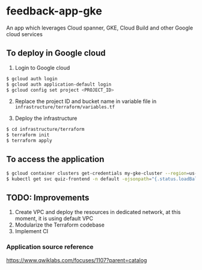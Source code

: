 # feedback-app-gke
An app which leverages Cloud spanner, GKE, Cloud Build and other Google cloud services
## To deploy in Google cloud
1. Login to Google cloud
```bash
$ gcloud auth login 
$ gcloud auth application-default login 
$ gcloud config set project <PROJECT_ID>
```
2. Replace the project ID and bucket name in variable file in `infrastructure/terraform/variables.tf`

3. Deploy the infrastructure
```bash
$ cd infrastructure/terraform
$ terraform init
$ terraform apply
```
## To access the application
```bash
$ gcloud container clusters get-credentials my-gke-cluster --region=us-central1
$ kubectl get svc quiz-frontend -n default -ojsonpath="{.status.loadBalancer.ingress[].ip}" 
```
## TODO: Improvements
1. Create VPC and deploy the resources in dedicated network, at this moment, it is using default VPC
2. Modularize the Terraform codebase
3. Implement CI

### Application source reference
https://www.qwiklabs.com/focuses/1107?parent=catalog
